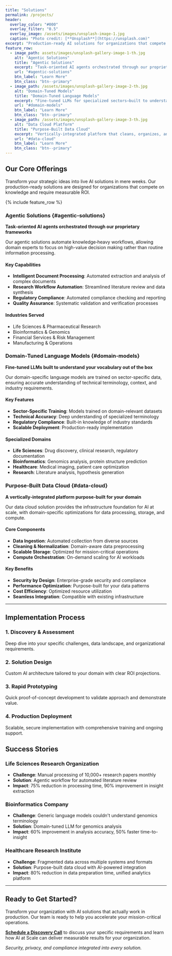 ```yaml
---
title: "Solutions"
permalink: /projects/
header:
  overlay_color: "#000"
  overlay_filter: "0.5"
  overlay_image: /assets/images/unsplash-image-1.jpg
  caption: "Photo credit: [**Unsplash**](https://unsplash.com)"
excerpt: "Production-ready AI solutions for organizations that compete on knowledge"
feature_row:
  - image_path: assets/images/unsplash-gallery-image-1-th.jpg
    alt: "Agentic Solutions"
    title: "Agentic Solutions"
    excerpt: "Task‑oriented AI agents orchestrated through our proprietary frameworks to automate knowledge‑heavy workflows in life sciences and bioinformatics."
    url: "#agentic-solutions"
    btn_label: "Learn More"
    btn_class: "btn--primary"
  - image_path: /assets/images/unsplash-gallery-image-2-th.jpg
    alt: "Domain-Tuned Models"
    title: "Domain‑Tuned Language Models"
    excerpt: "Fine‑tuned LLMs for specialized sectors—built to understand your vocabulary, context, and domain-specific requirements out of the box."
    url: "#domain-models"
    btn_label: "Learn More"
    btn_class: "btn--primary"
  - image_path: /assets/images/unsplash-gallery-image-3-th.jpg
    alt: "Data Cloud Platform"
    title: "Purpose‑Built Data Cloud"
    excerpt: "Vertically‑integrated platform that cleans, organizes, and scales your data and compute infrastructure for mission-critical operations."
    url: "#data-cloud"
    btn_label: "Learn More"
    btn_class: "btn--primary"
---
```


## Our Core Offerings

Transform your strategic ideas into live AI solutions in mere weeks. Our production-ready solutions are designed for organizations that compete on knowledge and require measurable ROI.

{% include feature_row %}

### Agentic Solutions {#agentic-solutions}

**Task‑oriented AI agents orchestrated through our proprietary frameworks**

Our agentic solutions automate knowledge‑heavy workflows, allowing domain experts to focus on high-value decision making rather than routine information processing.

#### Key Capabilities

- **Intelligent Document Processing**: Automated extraction and analysis of complex documents
- **Research Workflow Automation**: Streamlined literature review and data synthesis
- **Regulatory Compliance**: Automated compliance checking and reporting
- **Quality Assurance**: Systematic validation and verification processes

#### Industries Served

- Life Sciences & Pharmaceutical Research
- Bioinformatics & Genomics
- Financial Services & Risk Management
- Manufacturing & Operations

### Domain‑Tuned Language Models {#domain-models}

**Fine‑tuned LLMs built to understand your vocabulary out of the box**

Our domain-specific language models are trained on sector-specific data, ensuring accurate understanding of technical terminology, context, and industry requirements.

#### Key Features

- **Sector-Specific Training**: Models trained on domain-relevant datasets
- **Technical Accuracy**: Deep understanding of specialized terminology
- **Regulatory Compliance**: Built-in knowledge of industry standards
- **Scalable Deployment**: Production-ready implementation

#### Specialized Domains

- **Life Sciences**: Drug discovery, clinical research, regulatory documentation
- **Bioinformatics**: Genomics analysis, protein structure prediction
- **Healthcare**: Medical imaging, patient care optimization
- **Research**: Literature analysis, hypothesis generation

### Purpose‑Built Data Cloud {#data-cloud}

**A vertically‑integrated platform purpose‑built for your domain**

Our data cloud solution provides the infrastructure foundation for AI at scale, with domain-specific optimizations for data processing, storage, and compute.

#### Core Components

- **Data Ingestion**: Automated collection from diverse sources
- **Cleaning & Normalization**: Domain-aware data preprocessing
- **Scalable Storage**: Optimized for mission-critical operations
- **Compute Orchestration**: On-demand scaling for AI workloads

#### Key Benefits

- **Security by Design**: Enterprise-grade security and compliance
- **Performance Optimization**: Purpose-built for your data patterns
- **Cost Efficiency**: Optimized resource utilization
- **Seamless Integration**: Compatible with existing infrastructure

---

## Implementation Process

### 1. Discovery & Assessment

Deep dive into your specific challenges, data landscape, and organizational requirements.

### 2. Solution Design

Custom AI architecture tailored to your domain with clear ROI projections.

### 3. Rapid Prototyping

Quick proof-of-concept development to validate approach and demonstrate value.

### 4. Production Deployment

Scalable, secure implementation with comprehensive training and ongoing support.

## Success Stories

### Life Sciences Research Organization

- **Challenge**: Manual processing of 10,000+ research papers monthly
- **Solution**: Agentic workflow for automated literature review
- **Impact**: 75% reduction in processing time, 90% improvement in insight extraction

### Bioinformatics Company

- **Challenge**: Generic language models couldn't understand genomics terminology
- **Solution**: Domain-tuned LLM for genomics analysis
- **Impact**: 60% improvement in analysis accuracy, 50% faster time-to-insight

### Healthcare Research Institute

- **Challenge**: Fragmented data across multiple systems and formats
- **Solution**: Purpose-built data cloud with AI-powered integration
- **Impact**: 80% reduction in data preparation time, unified analytics platform

---

## Ready to Get Started?

Transform your organization with AI solutions that actually work in production. Our team is ready to help you accelerate your mission-critical operations.

**[Schedule a Discovery Call](/contact/)** to discuss your specific requirements and learn how AI at Scale can deliver measurable results for your organization.

*Security, privacy, and compliance integrated into every solution.*
